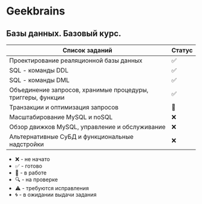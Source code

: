 # Geekbrains

## Базы данных. Базовый курс.

| Список заданий                                              | Статус             |
| ----------------------------------------------------------- | ------------------ |
| Проектирование реаляционной базы данных                     | :white_check_mark: |
| SQL - команды DDL                                           | :white_check_mark: |
| SQL - команды DML                                           | :white_check_mark: |
| Объединение запросов, хранимые процедуры, триггеры, функции | :white_check_mark: |
| Транзакции и оптимизация запросов                           | :memo:             |
| Масштабирование MySQL и noSQL                               | :x:                |
| Обзор движков MySQL, управление и обслуживание              | :x:                |
| Альтернативные СуБД и функциональные надстройки             | :x:                |

-   :x: - не начато
-   :white_check_mark: - готово
-   :memo: - в работе
-   :mag: - на проверке
-   :warning: - требуются исправления
-   :cyclone: - в ожидании выдачи задания
